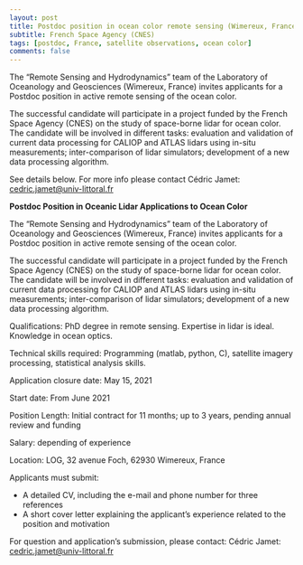 ```yaml
---
layout: post
title: Postdoc position in ocean color remote sensing (Wimereux, France)
subtitle: French Space Agency (CNES)
tags: [postdoc, France, satellite observations, ocean color]
comments: false
---
```


The “Remote Sensing and Hydrodynamics” team of the Laboratory of
Oceanology and Geosciences (Wimereux, France) invites applicants for a
Postdoc position in active remote sensing of the ocean color.

The successful candidate will participate in a project funded by the
French Space Agency (CNES) on the study of space-borne lidar for ocean
color. The candidate will be involved in different tasks: evaluation and
validation of current data processing for CALIOP and ATLAS lidars using
in-situ measurements; inter-comparison of lidar simulators; development
of a new data processing algorithm.

See details below. For more info please contact Cédric Jamet: cedric.jamet@univ-littoral.fr


**Postdoc Position in Oceanic Lidar Applications to Ocean Color**

The “Remote Sensing and Hydrodynamics” team of the Laboratory of Oceanology and
Geosciences (Wimereux, France) invites applicants for a Postdoc position in active remote
sensing of the ocean color.

The successful candidate will participate in a project funded by the French Space Agency
(CNES) on the study of space-borne lidar for ocean color. The candidate will be involved in
different tasks: evaluation and validation of current data processing for CALIOP and ATLAS
lidars using in-situ measurements; inter-comparison of lidar simulators; development of a new
data processing algorithm.

Qualifications: PhD degree in remote sensing. Expertise in lidar is ideal. Knowledge in ocean
optics.

Technical skills required: Programming (matlab, python, C), satellite imagery processing,
statistical analysis skills.

Application closure date: May 15, 2021

Start date: From June 2021

Position Length: Initial contract for 11 months; up to 3 years, pending annual review and
funding

Salary: depending of experience

Location: LOG, 32 avenue Foch, 62930 Wimereux, France

Applicants must submit:
- A detailed CV, including the e-mail and phone number for three references
- A short cover letter explaining the applicant’s experience related to the position and
motivation

For question and application’s submission, please contact:
Cédric Jamet: cedric.jamet@univ-littoral.fr
